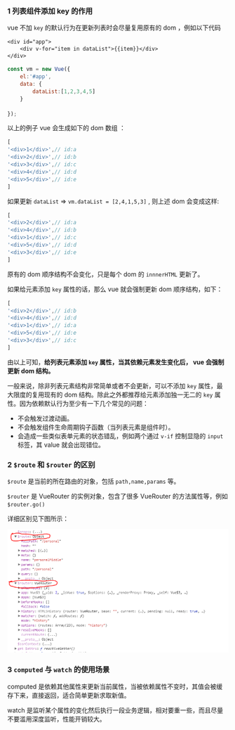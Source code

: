 ### 1 列表组件添加 key 的作用

 vue 不加 `key` 的默认行为在更新列表时会尽量复用原有的 dom ，例如以下代码

```vue
<div id="app">
	<div v-for="item in dataList">{{item}}</div>
</div>
```

```javascript
const vm = new Vue({
    el:'#app',
    data: {
    	dataList:[1,2,3,4,5]
    }
    
});
```

以上的例子 vue 会生成如下的 dom 数组 ：

```js
[
'<div>1</div>',// id:a
'<div>2</div>',// id:b
'<div>3</div>',// id:c
'<div>4</div>',// id:d
'<div>5</div>',// id:e
]
```

如果更新 `dataList`  => `vm.dataList = [2,4,1,5,3]` , 则上述 dom 会变成这样: 

```javascript
[
'<div>2</div>',// id:a
'<div>4</div>',// id:b
'<div>1</div>',// id:c
'<div>5</div>',// id:d
'<div>3</div>',// id:e
]
```

原有的 dom 顺序结构不会变化，只是每个 dom 的 `innnerHTML` 更新了。

如果给元素添加 `key` 属性的话，那么 vue 就会强制更新 dom 顺序结构，如下：

```javascript
[
'<div>2</div>',// id:b
'<div>4</div>',// id:d
'<div>1</div>',// id:a
'<div>5</div>',// id:e
'<div>3</div>',// id:c
]
```

由以上可知，**给列表元素添加 `key` 属性，当其依赖元素发生变化后， vue 会强制更新 dom 结构。**

一般来说，除非列表元素结构非常简单或者不会更新，可以不添加 `key` 属性，最大限度的复用现有的 dom 结构。除此之外都推荐给元素添加独一无二的 `key` 属性。因为依赖默认行为至少有一下几个常见的问题：

- 不会触发过渡动画。
- 不会触发组件生命周期钩子函数（当列表元素是组件时）。
- 会造成一些类似表单元素的状态错乱，例如两个通过 `v-if` 控制显隐的 `input` 标签，其 value 就会出现错位。



### 2 `$route` 和  `$router` 的区别 ###

`$route` 是当前的所在路由的对象，包括 `path,name,params` 等。

`$router` 是 VueRouter 的实例对象，包含了很多 VueRouter 的方法属性等，例如  `$router.go()`

详细区别见下图所示：

![img](vue%E9%9D%A2%E8%AF%95%E9%97%AE%E9%A2%98.assets/20171224184103710)

### 3 `computed` 与 `watch` 的使用场景 ###

computed 是依赖其他属性来更新当前属性，当被依赖属性不变时，其值会被缓存下来，直接返回，适合简单更新求取新值。

watch 是监听某个属性的变化然后执行一段业务逻辑，相对要重一些，而且尽量不要滥用深度监听，性能开销较大。

